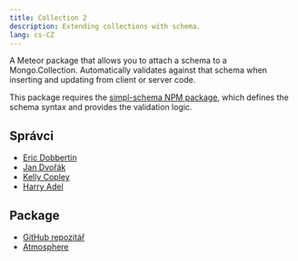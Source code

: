 ```yaml
---
title: Collection 2
description: Extending collections with schema.
lang: cs-CZ
---
```


A Meteor package that allows you to attach a schema to a Mongo.Collection. Automatically validates against that schema when inserting and updating from client or server code.

This package requires the [simpl-schema NPM package](https://github.com/aldeed/simple-schema-js), which defines the schema syntax and provides the validation logic.

## Správci
* [Eric Dobbertin](https://github.com/sponsors/aldeed)
* [Jan Dvořák](https://github.com/sponsors/StorytellerCZ)
* [Kelly Copley](https://github.com/sponsors/copleykj)
* [Harry Adel](https://github.com/harryadel)

## Package
- [GitHub repozitář](https://github.com/Meteor-Community-Packages/meteor-collection2)
- [Atmosphere](https://atmospherejs.com/aldeed/collection2)
